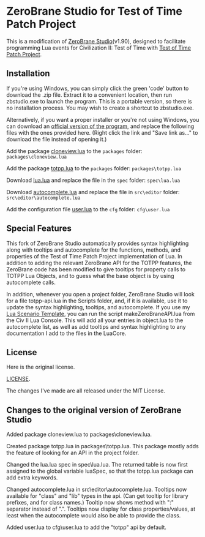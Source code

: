# ZeroBrane Studio for Test of Time Patch Project

This is a modification of [ZeroBrane Studio](https://github.com/pkulchenko/ZeroBraneStudio)(v1.90), designed to facilitate programming Lua events for Civilization II: Test of Time with [Test of Time Patch Project](https://forums.civfanatics.com/threads/the-test-of-time-patch-project.517282/).

## Installation

If you're using Windows, you can simply click the green 'code' button to download the .zip file.  Extract it to a convenient location, then run zbstudio.exe to launch the program.  This is a portable version, so there is no installation process.  You may wish to create a shortcut to zbstudio.exe.

Alternatively, if you want a proper installer or you're not using Windows, you can download an [official version of the program](https://studio.zerobrane.com/download?not-this-time), and replace the following files with the ones provided here.  (Right click the link and "Save link as..." to download the file instead of opening it.)

Add the package [cloneview.lua](https://raw.githubusercontent.com/ProfGarfield/ZeroBraneForTOTPP/main/packages/cloneview.lua) to the `packages` folder: `packages\cloneview.lua`

Add the package [totpp.lua](https://raw.githubusercontent.com/ProfGarfield/ZeroBraneForTOTPP/main/packages/totpp.lua) to the `packages` folder: `packages\totpp.lua`

Download [lua.lua](https://raw.githubusercontent.com/ProfGarfield/ZeroBraneForTOTPP/main/spec/lua.lua) and replace the file in the `spec` folder: `spec\lua.lua`

Download [autocomplete.lua](https://raw.githubusercontent.com/ProfGarfield/ZeroBraneForTOTPP/main/src/editor/autocomplete.lua) and replace the file in `src\editor` folder: `src\editor\autocomplete.lua`

Add the configuration file [user.lua](https://raw.githubusercontent.com/ProfGarfield/ZeroBraneForTOTPP/main/cfg/user.lua) to the `cfg` folder: `cfg\user.lua`

## Special Features

This fork of ZeroBrane Studio automatically provides syntax highlighting along with tooltips and autocomplete for the functions, methods, and properties of the Test of Time Patch Project implementation of Lua.  In addition to adding the relevant ZeroBrane API for the TOTPP features, the ZeroBrane code has been modified to give tooltips for property calls to TOTPP Lua Objects, and to guess what the base object is by using autocomplete calls.

In addition, whenever you open a project folder, ZeroBrane Studio will look for a file totpp-api.lua in the Scripts folder, and, if it is available, use it to update the syntax highlighting, tooltips, and autocomplete.  If you use my [Lua Scenario Template](https://github.com/ProfGarfield/LuaTemplate), you can run the script makeZeroBraneAPI.lua from the Civ II Lua Console.  This will add all your entries in object.lua to the autocomplete list, as well as add tooltips and syntax highlighting to any documentation I add to the files in the LuaCore.

## License

Here is the original license.

[LICENSE](LICENSE).

The changes I've made are all released under the MIT License.


## Changes to the original version of ZeroBrane Studio

Added package cloneview.lua to packages\cloneview.lua.

Created package totpp.lua in packages\totpp.lua.  This package mostly adds the feature of looking for an API in the project folder.

Changed the lua.lua spec in spec\lua.lua.  The returned table is now first assigned to the global variable luaSpec, so that the totpp.lua package can add extra keywords.

Changed autocomplete.lua in src\editor\autocomplete.lua.  Tooltips now available for "class" and "lib" types in the api.  (Can get tooltip for library prefixes, and for class names.)  Tooltip now shows method with ":" separator instead of ".".  Tooltips now display for class properties/values, at least when the autocomplete would also be able to provide the class.

Added user.lua to cfg\user.lua to add the "totpp" api by default. 

